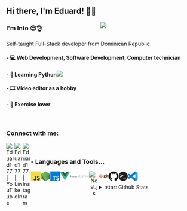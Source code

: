 ## Hi there, I'm Eduard! 🐱‍👤

<img align="right" width="50%" src="https://media1.giphy.com/media/xT9IgzoKnwFNmISR8I/giphy.gif?cid=ecf05e474p51mchtkhk7ldb6mrd5e64wk1q2klbxwkl8ctbw&rid=giphy.gif">

### I'm Into 😎👌

Self-taught Full-Stack developer from Dominican Republic

#### - 💻 Web Development, Software Development, Computer technician

#### - 🥀 Learning Python<code><img height="20" src="https://upload.wikimedia.org/wikipedia/commons/c/c3/Python-logo-notext.svg"></code>

#### - 🎞 Video editor as a hobby

#### - 💪 Exercise lover

<br />

### Connect with me:
[<img align="left" alt="Eduard177 | YouTube" width="22px" src="https://cdn.jsdelivr.net/npm/simple-icons@v3/icons/youtube.svg" />][youtube]
[<img align="left" alt="Eduard177 | LinkedIn" width="22px" src="https://cdn.jsdelivr.net/npm/simple-icons@v3/icons/linkedin.svg" />][linkedin]
[<img align="left" alt="Eduard177 | Instagram" width="22px" src="https://cdn.jsdelivr.net/npm/simple-icons@v3/icons/instagram.svg" />][instagram]
<br />

### - Languages and Tools...

<p align="center">
<img align="left" alt="JavaScript" width="26px" src="https://raw.githubusercontent.com/github/explore/80688e429a7d4ef2fca1e82350fe8e3517d3494d/topics/javascript/javascript.png" />
<img align="left" alt="Node.js" width="26px" src="https://raw.githubusercontent.com/github/explore/80688e429a7d4ef2fca1e82350fe8e3517d3494d/topics/nodejs/nodejs.png" />
<img align="left" alt="Typescript" width="26px" src="https://raw.githubusercontent.com/github/explore/80688e429a7d4ef2fca1e82350fe8e3517d3494d/topics/typescript/typescript.png" />
<img align="left" alt="Vue" width="26px" src="https://raw.githubusercontent.com/github/explore/80688e429a7d4ef2fca1e82350fe8e3517d3494d/topics/vue/vue.png" />
<img align="left" alt="MongoDB" width="26px" src="https://raw.githubusercontent.com/github/explore/80688e429a7d4ef2fca1e82350fe8e3517d3494d/topics/mongodb/mongodb.png" />
<img align="left" alt="Express" width="26px" src="https://raw.githubusercontent.com/github/explore/80688e429a7d4ef2fca1e82350fe8e3517d3494d/topics/express/express.png" />
<img align="left" alt="Nest.js" width="26px" src="https://cdn.icon-icons.com/icons2/2107/PNG/512/file_type_nestjs_icon_130355.png" />
<img align="left" alt="Git" width="26px" src="https://raw.githubusercontent.com/github/explore/80688e429a7d4ef2fca1e82350fe8e3517d3494d/topics/git/git.png" />
<img align="left" alt="GitHub" width="26px" src="https://raw.githubusercontent.com/github/explore/78df643247d429f6cc873026c0622819ad797942/topics/github/github.png" />
<img align="left" alt="Terminal" width="26px" src="https://raw.githubusercontent.com/github/explore/80688e429a7d4ef2fca1e82350fe8e3517d3494d/topics/terminal/terminal.png" />
<img align="left" alt="Visual Studio Code" width="26px" src="https://raw.githubusercontent.com/github/explore/80688e429a7d4ef2fca1e82350fe8e3517d3494d/topics/visual-studio-code/visual-studio-code.png" />
</p>

<br />
<br />

<details>
  <summary>:star: Github Stats</summary>

  <img align="left" alt="codeSTACKr's Github Stats" src="https://github-readme-stats.vercel.app/api?username=Eduard177&show_icons=true&theme=radical" />

</details>


[youtube]: https://www.youtube.com/channel/UC1SDlpL7Z4VSyLh9LuLczXw?view_as=subscriber
[instagram]: https://instagram.com/eduardpichardoo
[linkedin]: https://www.linkedin.com/in/eduard-pichardo-rochet-6a86131b5/
